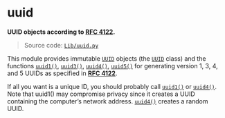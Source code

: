 # uuid

**UUID objects according to [RFC 4122](https://datatracker.ietf.org/doc/html/rfc4122.html).**

> Source code: [`Lib/uuid.py`](https://github.com/python/cpython/tree/3.13/Lib/uuid.py)

This module provides immutable [`UUID`](/modules/uuid/UUID/) objects (the [`UUID`](/modules/uuid/UUID/) class) and the functions [`uuid1()`](/modules/uuid/uuid1.md), [`uuid3()`](/modules/uuid/uuid3.md), [`uuid4()`](/modules/uuid/uuid4.md), [`uuid5()`](/modules/uuid/uuid5.md) for generating version 1, 3, 4, and 5 UUIDs as specified in [**RFC 4122**](https://datatracker.ietf.org/doc/html/rfc4122.html).

If all you want is a unique ID, you should probably call [`uuid1()`](/modules/uuid/uuid1.md) or [`uuid4()`](/modules/uuid/uuid4.md). Note that uuid1() may compromise privacy since it creates a UUID containing the computer’s network address. [`uuid4()`](/modules/uuid/uuid4.md) creates a random UUID.